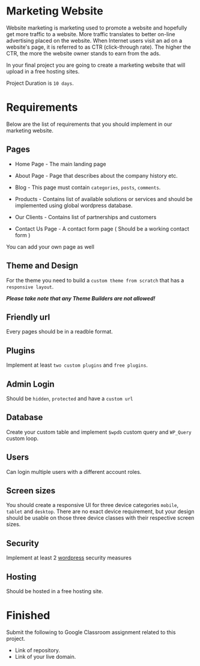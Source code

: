 # Marketing Website

Website marketing is marketing used to promote a website and hopefully get more traffic to a website. More traffic translates to better on-line advertising placed on the website. When Internet users visit an ad on a website's page, it is referred to as CTR (click-through rate). The higher the CTR, the more the website owner stands to earn from the ads.

In your final project you are going to create a marketing website that will upload in a free hosting sites. 

Project Duration is `10 days`.

# Requirements
Below are the list of requirements that you should implement in our marketing website.

## Pages

* Home Page - The main landing page

* About Page - Page that describes about the company history etc.

* Blog - This page must contain `categories`, `posts`, `comments`.

* Products - Contains list of available solutions or services and should be implemented using global wordpress database.

* Our Clients - Contains list of partnerships and customers

* Contact Us Page - A contact form page ( Should be a working contact form )

You can add your own page as well
  
## Theme and Design

For the theme you need to build a `custom theme from scratch` that has a `responsive layout`.

***Please take note that any Theme Builders are not allowed!***

## Friendly url
Every pages should be in a readble format.

## Plugins
Implement at least `two custom plugins` and `free plugins`.

## Admin Login
Should be `hidden`, `protected` and have a `custom url`

## Database 
Create your custom table and implement `$wpdb` custom query and `WP_Query` custom loop.

## Users
Can login multiple users with a different account roles.

## Screen sizes
You should create a responsive UI for three device categories `mobile`, `tablet` and `desktop`. There are no exact device requirement, but your design should be usable on those three device classes with their respective screen sizes.

## Security
Implement at least 2 [wordpress](https://www.wpbeginner.com/wordpress-security/) security measures

## Hosting
Should be hosted in a free hosting site. 


# Finished
Submit the following to Google Classroom assignment related to this project.

* Link of repository.
* Link of your live domain.



